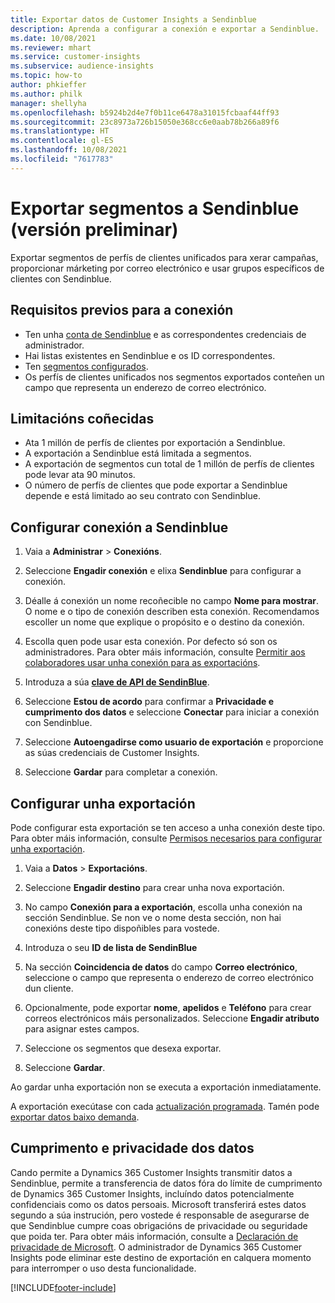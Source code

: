 ```yaml
---
title: Exportar datos de Customer Insights a Sendinblue
description: Aprenda a configurar a conexión e exportar a Sendinblue.
ms.date: 10/08/2021
ms.reviewer: mhart
ms.service: customer-insights
ms.subservice: audience-insights
ms.topic: how-to
author: phkieffer
ms.author: philk
manager: shellyha
ms.openlocfilehash: b5924b2d4e7f0b11ce6478a31015fcbaaf44ff93
ms.sourcegitcommit: 23c8973a726b15050e368cc6e0aab78b266a89f6
ms.translationtype: HT
ms.contentlocale: gl-ES
ms.lasthandoff: 10/08/2021
ms.locfileid: "7617783"
---
```

# <a name="export-segments-to-sendinblue-preview"></a>Exportar segmentos a Sendinblue (versión preliminar)

Exportar segmentos de perfís de clientes unificados para xerar campañas, proporcionar márketing por correo electrónico e usar grupos específicos de clientes con Sendinblue.

## <a name="prerequisites-for-connection"></a>Requisitos previos para a conexión

-   Ten unha [conta de Sendinblue](https://www.sendinblue.com/) e as correspondentes credenciais de administrador.
-   Hai listas existentes en Sendinblue e os ID correspondentes.
-   Ten [segmentos configurados](segments.md).
-   Os perfís de clientes unificados nos segmentos exportados conteñen un campo que representa un enderezo de correo electrónico.

## <a name="known-limitations"></a>Limitacións coñecidas

- Ata 1 millón de perfís de clientes por exportación a Sendinblue.
- A exportación a Sendinblue está limitada a segmentos.
- A exportación de segmentos cun total de 1 millón de perfís de clientes pode levar ata 90 minutos. 
- O número de perfís de clientes que pode exportar a Sendinblue depende e está limitado ao seu contrato con Sendinblue.

## <a name="set-up-connection-to-sendinblue"></a>Configurar conexión a Sendinblue

1. Vaia a **Administrar** > **Conexións**.

1. Seleccione **Engadir conexión** e elixa **Sendinblue** para configurar a conexión.

1. Déalle á conexión un nome recoñecible no campo **Nome para mostrar**. O nome e o tipo de conexión describen esta conexión. Recomendamos escoller un nome que explique o propósito e o destino da conexión.

1. Escolla quen pode usar esta conexión. Por defecto só son os administradores. Para obter máis información, consulte [Permitir aos colaboradores usar unha conexión para as exportacións](connections.md#allow-contributors-to-use-a-connection-for-exports).

1. Introduza a súa **[clave de API de SendinBlue](https://developers.sendinblue.com/docs/getting-started#:~:text=Get%20your%20API%20key&text=You%20can%20create%20one%20from,your%20settings%20This%20API%20key)**.

1. Seleccione **Estou de acordo** para confirmar a **Privacidade e cumprimento dos datos** e seleccione **Conectar** para iniciar a conexión con Sendinblue.

1. Seleccione **Autoengadirse como usuario de exportación** e proporcione as súas credenciais de Customer Insights.

1. Seleccione **Gardar** para completar a conexión.

## <a name="configure-an-export"></a>Configurar unha exportación

Pode configurar esta exportación se ten acceso a unha conexión deste tipo. Para obter máis información, consulte [Permisos necesarios para configurar unha exportación](export-destinations.md#set-up-a-new-export).

1. Vaia a **Datos** > **Exportacións**.

1. Seleccione **Engadir destino** para crear unha nova exportación.

1. No campo **Conexión para a exportación**, escolla unha conexión na sección Sendinblue. Se non ve o nome desta sección, non hai conexións deste tipo dispoñibles para vostede.

1. Introduza o seu **ID de lista de SendinBlue** 

1. Na sección **Coincidencia de datos** do campo **Correo electrónico**, seleccione o campo que representa o enderezo de correo electrónico dun cliente. 

1. Opcionalmente, pode exportar **nome**, **apelidos** e **Teléfono** para crear correos electrónicos máis personalizados. Seleccione **Engadir atributo** para asignar estes campos.

1. Seleccione os segmentos que desexa exportar. 

1. Seleccione **Gardar**.

Ao gardar unha exportación non se executa a exportación inmediatamente.

A exportación execútase con cada [actualización programada](system.md#schedule-tab). Tamén pode [exportar datos baixo demanda](export-destinations.md#run-exports-on-demand). 


## <a name="data-privacy-and-compliance"></a>Cumprimento e privacidade dos datos

Cando permite a Dynamics 365 Customer Insights transmitir datos a Sendinblue, permite a transferencia de datos fóra do límite de cumprimento de Dynamics 365 Customer Insights, incluíndo datos potencialmente confidenciais como os datos persoais. Microsoft transferirá estes datos segundo a súa instrución, pero vostede é responsable de asegurarse de que Sendinblue cumpre coas obrigacións de privacidade ou seguridade que poida ter. Para obter máis información, consulte a [Declaración de privacidade de Microsoft](https://go.microsoft.com/fwlink/?linkid=396732).
O administrador de Dynamics 365 Customer Insights pode eliminar este destino de exportación en calquera momento para interromper o uso desta funcionalidade.


[!INCLUDE[footer-include](../includes/footer-banner.md)]
